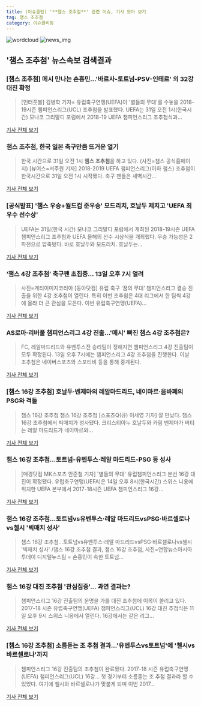 ```yaml
---
title: (이슈클립) '**챔스 조추첨**' 관련 이슈, 기사 모아 보기
tag: 챔스 조추첨
category: 이슈클리핑
---
```

![wordcloud](https://s3.ap-northeast-2.amazonaws.com/lyrics101-wordcloud/2018-08-31-1535650795.png)
![news_img](https://user-images.githubusercontent.com/42597476/44507050-1206f400-a6e4-11e8-8d98-7ffbfebb353f.png)
## **'**챔스 조추첨**'** 뉴스속보 검색결과
### [**챔스 조추첨**] 메시 만나는 손흥민...'바르사-토트넘-PSV-인테르' 외 32강 대진 확정

>[인터풋볼] 김병학 기자= 유럽축구연맹(UEFA)이 '별들의 무대'를 수놓을 2018-19시즌 챔피언스리그(UCL) 조추첨을 발표했다. UEFA는 31일 오전 1시(한국시간) 모나코 그리말디 포럼에서 2018-19 UEFA 챔피언스리그 조추첨식과...

<a href="http://www.interfootball.co.kr/news/articleView.html?idxno=237232" target="_blank">기사 전체 보기</a>

### **챔스 조추첨**, 한국 일본 축구만큼 뜨거운 열기

>한국 시간으로 31일 오전 1시 **챔스 조추첨**을 하고 있다. (사진=챔스 공식홈페이지) [뷰어스=서주원 기자] 2018-2019 UEFA 챔피언스리그(이하 챔스) 조추첨이 한국시간으로 31일 오전 1시 시작됐다.   축구 팬들은 새벽시간...

<a href="http://viewers.heraldcorp.com/news/articleView.html?idxno=18978" target="_blank">기사 전체 보기</a>

### [공식발표] '챔스 우승+월드컵 준우승' 모드리치, 호날두 제치고 'UEFA 최우수 선수상'

>UEFA는 31일(한국 시간) 모나코 그리말디 포럼에서 개최된 2018-19시즌 UEFA 챔피언스리그 조추첨과 UEFA 올해의 선수 시상식을 개최했다. 우승 가능성은 2파전으로 압축됐다. 바로 호날두와 모드리치. 호날두는...

<a href="http://www.spotvnews.co.kr/?mod=news&act=articleView&idxno=234108" target="_blank">기사 전체 보기</a>

### ‘챔스 4강 조추첨’ 축구팬 초집중… 13일 오후 7시 열려

>사진=게티이미지코리아 [동아닷컴] 유럽 축구 ‘꿈의 무대’ 챔피언스리그 결승 진출을 위한 4강 조추첨이 열린다. 특히 이번 조추첨은 4대 리그에서 한 팀씩 4강에 올라 더 큰 관심을 모은다. 이번 유럽축구연맹(UEFA)...

<a href="http://sports.donga.com/3/all/20180413/89592317/1" target="_blank">기사 전체 보기</a>

### AS로마·리버풀 챔피언스리그 4강 진출...'메시' 빠진 챔스 4강 조추첨은?

>FC, 레알마드리드와 유벤투스전 승리팀이 정해지면 챔피언스리그 4강 진출팀이 모두 확정된다. 13일 오후 7시에는 챔피언스리그 4강 조추첨을 진행한다. 이날 조추첨은 네이버스포츠와 스포티비 등을 통해 중계된다.

<a href="http://www.kookje.co.kr/news2011/asp/newsbody.asp?code=0600&key=20180411.99099004753" target="_blank">기사 전체 보기</a>

### [챔스 16강 조추첨] 호날두‧벤제마의 레알마드리드, 네이마르‧음바페의 PSG와 격돌

>챔스 16강 조추첨 챔스 16강 조추첨 [스포츠Q(큐) 이세영 기자] 잘 만났다.  챔스 16강 조추첨에서 빅매치가 성사됐다. 크리스티아누 호날두와 카림 벤제마가 버티는 레알 마드리드가 네이마르와...

<a href="http://www.sportsq.co.kr/news/articleView.html?idxno=264742" target="_blank">기사 전체 보기</a>

### 챔스 16강 조추첨…토트넘-유벤투스·레알 마드리드-PSG 등 성사

>[매경닷컴 MK스포츠 안준철 기자] '별들의 무대' 유럽챔피언스리그 본선 16강 대진이 확정됐다. 유럽축구연맹(UEFA)은 14일 오후 8시(한국시간) 스위스 니옹에 위치한 UEFA 본부에서 2017-18시즌 UEFA 챔피언스리그 16강...

<a href="http://sports.mk.co.kr/view.php?year=2017&no=820369" target="_blank">기사 전체 보기</a>

### 챔스 16강 조추첨…토트넘vs유벤투스·레알 마드리드vsPSG·바르셀로나vs첼시 '빅매치 성사'

>챔스 16강 조추첨…토트넘vs유벤투스·레알 마드리드vsPSG·바르셀로나vs첼시 '빅매치 성사' /챔스 16강 조추첨 결과, 챔스 16강 조추첨, 사진=연합뉴스아시아투데이 디지털뉴스팀 = 손흥민이 속한 토트넘...

<a href="http://www.asiatoday.co.kr/view.php?key=20171211002203001" target="_blank">기사 전체 보기</a>

### 챔스 16강 대진 조추첨 '관심집중'… 과연 결과는?

>  챔피언스리그 16강 진출팀의 운명을 가를 대진 조추첨에 이목이 쏠리고 있다. 2017-18 시즌 유럽축구연맹(UEFA) 챔피언스리그(UCL) 16강 대진 추첨식은 11일 오후 9시 스위스 니옹에서 열린다. 16강에서는 같은 리그...

<a href="http://www.newscj.com/news/articleView.html?idxno=473038" target="_blank">기사 전체 보기</a>

### [챔스 16강 조추첨] 소름돋는 조 추첨 결과…'유벤투스vs토트넘'에 '첼시vs바르셀로나'까지

>챔피언스리그 16강 진출팀의 조추첨이 완료됐다. 2017-18 시즌 유럽축구연맹(UEFA) 챔피언스리그(UCL) 16강... 첫 경기부터 소름돋는 조 추첨 결과라 할 수 있었다. 여기에 첼시와 바르셀로나가 맞붙게 되며 이번 2017...

<a href="http://www.ksilbo.co.kr/news/articleView.html?idxno=622970" target="_blank">기사 전체 보기</a>


